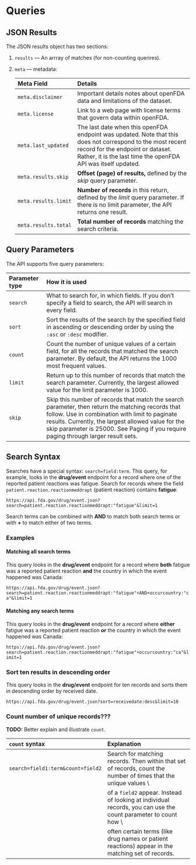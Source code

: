 # Queries

## JSON Results
 
The JSON results object has two sections:

1. `results` &mdash; An arrray of matches (for non-counting querires).

2. `meta` &mdash; metadata:

   | Meta Field           | Details                                                                                                                                                                                                         |
   |:---------------------|:----------------------------------------------------------------------------------------------------------------------------------------------------------------------------------------------------------------|
   | `meta.disclaimer`    | Important details notes about openFDA data and limitations of the dataset.                                                                                                                                      |
   | `meta.license`       | Link to a web page with license terms that govern data within openFDA.                                                                                                                                          |
   | `meta.last_updated`  | The last date when this openFDA endpoint was updated. Note that this does not correspond to the most recent record for the endpoint or dataset. Rather, it is the last time the openFDA API was itself updated. |
   | `meta.results.skip`  | **Offset (page) of results,** defined by the *skip* query parameter.                                                                                                                                            |
   | `meta.results.limit` | **Number of records** in this return, defined by the *limit* query parameter. If there is no limit parameter, the API returns one result.                                                                       |
   | `meta.results.total` | **Total number of records** matching the search criteria. |
                                                                                                                                           
## Query Parameters

The API supports five query parameters:

| Parameter type | How it is used                                                                                                                      |        
|:---------|:---------------------------------------------------------------------------------------------------------------------------------|
|`search`| What to search for, in which fields. If you don’t specify a field to search, the API will search in every field.|
|`sort`| Sort the results of the search by the specified field in ascending or descending order by using the `:asc` or `:desc` modifier.|
|`count`| Count the number of unique values of a certain field, for all the records that matched the search parameter. By default, the API returns the 1000 most frequent values.|
|`limit`| Return up to this number of records that match the search parameter. Currently, the largest allowed value for the limit parameter is 1000.|
|`skip`| Skip this number of records that match the search parameter, then return the matching records that follow. Use in combination with limit to paginate results. Currently, the largest allowed value for the skip parameter is 25000. See Paging if you require paging through larger result sets.|

## Search Syntax

Searches have a special syntax: `search=field:term`. This query, for example, looks in the **drug/event** endpoint for a record where one of the reported patient reactions was fatigue. Search for records where the
field `patient.reaction.reactionmeddrapt` (patient reaction) contains **fatigue**:

`https://api.fda.gov/drug/event.json?search=patient.reaction.reactionmeddrapt:"fatigue"&limit=1`

Search terms can be combined with **AND** to match both search terms or with **+** to match either of two terms.

### Examples

#### Matching all search terms

This query looks in the  **drug/event** endpoint for a record where **both** fatigue was a reported patient reaction **and** the country in which the event happened was Canada:

`https://api.fda.gov/drug/event.json?search=patient.reaction.reactionmeddrapt:"fatigue"+AND+occurcountry:"ca"&limit=1`

#### Matching any search terms

This query looks in the **drug/event** endpoint for a record where **either** fatigue was a reported patient reaction **or** the country in which the event happened was Canada:

`https://api.fda.gov/drug/event.json?search=patient.reaction.reactionmeddrapt:"fatigue"+occurcountry:"ca"&limit=1`

### Sort ten results in descending order 

This query looks in the **drug/event** endpoint for ten records and sorts them in descending order by received date.

`https://api.fda.gov/drug/event.json?sort=receivedate:desc&limit=10`

### Count number of unique records???

**TODO:** Better explain and illustrate `count`.

| `count` syntax                      | Explanation                                                                                                                      |
|:------------------------------------|:----------------------------------------------------------------------------------------------------------------|
| `search=field1:term&count=field2`   | Search for matching records. Then within that set of records, count the number of times that the unique values \ |
|                                     | of a `field2` appear. Instead of looking at individual records, you can use the count parameter to count how \ |
|                                     | often certain terms (like drug names or patient reactions) appear in the matching set of records.  |

